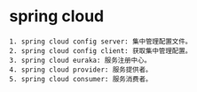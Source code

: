 # spring cloud
    1. spring cloud config server: 集中管理配置文件。
    2. spring cloud config client: 获取集中管理配置。
    3. spring cloud euraka: 服务注册中心。
    4. spring cloud provider: 服务提供者。
    5. spring cloud consumer: 服务消费者。
